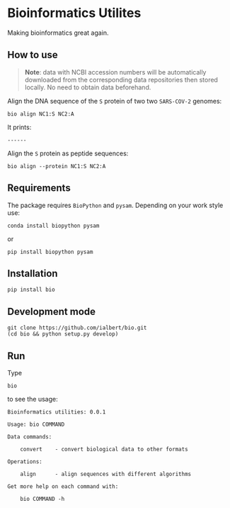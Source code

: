 # Bioinformatics Utilites

Making bioinformatics great again.


## How to use

> **Note**: data with NCBI accession numbers will be automatically downloaded from the corresponding data repositories then stored locally. No need to obtain data beforehand.

Align the DNA sequence of the `S` protein of two two `SARS-COV-2` genomes:

    bio align NC1:S NC2:A

It prints:

    ------

Align the `S` protein as peptide sequences:

    bio align --protein NC1:S NC2:A


## Requirements

The package requires `BioPython` and `pysam`. Depending on your work style use:

    conda install biopython pysam
    
or

    pip install biopython pysam
    
    
## Installation
        
    pip install bio
    
    
## Development mode

    git clone https://github.com/ialbert/bio.git
    (cd bio && python setup.py develop)
    

## Run

Type

    bio 
        
to see the usage:

    Bioinformatics utilities: 0.0.1

    Usage: bio COMMAND
    
    Data commands:
    
        convert    - convert biological data to other formats
    
    Operations:
    
        align      - align sequences with different algorithms
    
    Get more help on each command with:
    
        bio COMMAND -h    